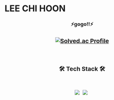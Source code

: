 # LEE CHI HOON

<h3 align="center"><b> ⚡️gogo!!⚡️

### <h3 align="center"><b>[![Solved.ac Profile](http://mazassumnida.wtf/api/v2/generate_badge?boj=dlclgns1526)](https://solved.ac/dlclgns1526/)
</br>

### <h3 align="center"><b>🛠 Tech Stack 🛠</b></h3>
</br>
<p align="center">
<img src="https://img.shields.io/badge/Swift-FA7343?style=for-the-badge&logo=swift&logoColor=white"/></a> &nbsp
<img src="https://img.shields.io/badge/Java-ED8B00?style=for-the-badge&logo=java&logoColor=white"/></a> &nbsp

<!--
**logicHoon-bit/logicHoon-bit** is a ✨ _special_ ✨ repository because its `README.md` (this file) appears on your GitHub profile.

Here are some ideas to get you started:

- 🔭 I’m currently working on ...
- 🌱 I’m currently learning ...
- 👯 I’m looking to collaborate on ...
- 🤔 I’m looking for help with ...
- 💬 Ask me about ...
- 📫 How to reach me: ...
- 😄 Pronouns: ...
- ⚡ Fun fact: ...
-->
